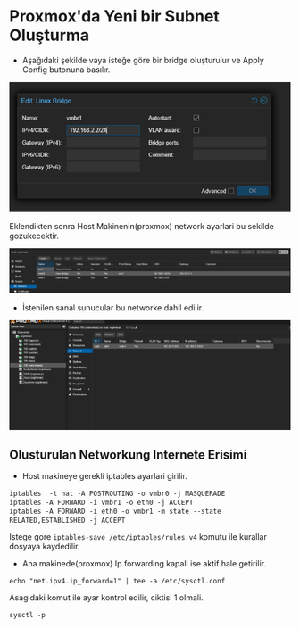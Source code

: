 # Proxmox'da Yeni bir Subnet Oluşturma

- Aşağıdaki şekilde vaya isteğe göre bir bridge oluşturulur ve Apply Config butonuna basılır.

![Subnet Oluşturma](subnet.png)

Eklendikten sonra Host Makinenin(proxmox) network ayarlari bu sekilde gozukecektir.

![proxmox-network-settings](proxmox-network-settings.png)


- İstenilen sanal sunucular bu networke dahil edilir.

![sanal-sunucu-ayarlari](sanal-sunucu-ayarlari.png)

## Olusturulan Networkung Internete Erisimi

- Host makineye gerekli iptables ayarlari girilir.

```
iptables  -t nat -A POSTROUTING -o vmbr0 -j MASQUERADE
iptables -A FORWARD -i vmbr1 -o eth0 -j ACCEPT
iptables -A FORWARD -i eth0 -o vmbr1 -m state --state RELATED,ESTABLISHED -j ACCEPT
```

Istege gore ```iptables-save /etc/iptables/rules.v4``` komutu ile kurallar dosyaya kaydedilir.

- Ana makinede(proxmox) Ip forwarding kapali ise aktif hale getirilir.

```
echo "net.ipv4.ip_forward=1" | tee -a /etc/sysctl.conf
```

Asagidaki komut ile ayar kontrol edilir, ciktisi 1 olmali.

```
sysctl -p
```